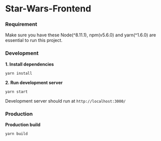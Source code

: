 
# Star-Wars-Frontend

### Requirement
Make sure you have these Node(\^8.11.1), npm(v5.6.0) and yarn(\^1.6.0) are essential to run this project.

### Development

**1. Install dependencies**

    yarn install

**2. Run development server**

    yarn start
    
    
Development server should run at ```http://localhost:3000/```

### Production
    
**Production build**
    
    yarn build